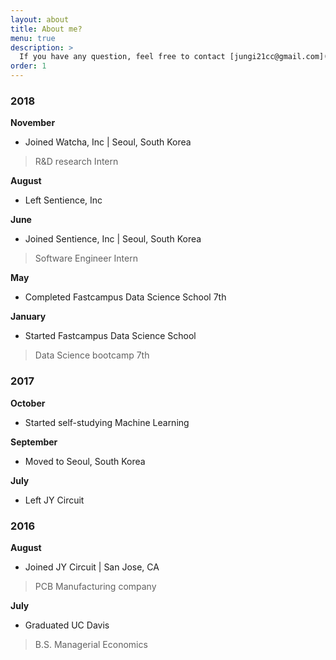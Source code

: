 ```yaml
---
layout: about
title: About me?
menu: true
description: >
  If you have any question, feel free to contact [jungi21cc@gmail.com](mailto:jungi21cc@gmail.com)
order: 1
---
```


### 2018


**November**

- Joined Watcha, Inc | Seoul, South Korea
>R&D research Intern


**August**

- Left Sentience, Inc

**June**

- Joined Sentience, Inc | Seoul, South Korea
>Software Engineer Intern

**May**

- Completed Fastcampus Data Science School 7th

**January**

- Started Fastcampus Data Science School
>Data Science bootcamp 7th

### 2017

**October**

- Started self-studying Machine Learning

**September**

- Moved to Seoul, South Korea

**July**

- Left JY Circuit


### 2016

**August**

- Joined JY Circuit | San Jose, CA
>PCB Manufacturing company

**July**

- Graduated UC Davis
>B.S. Managerial Economics
